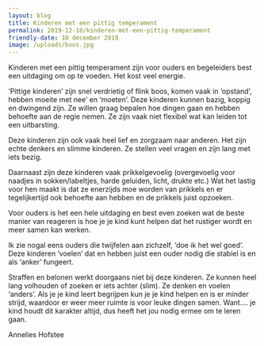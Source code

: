```yaml
---
layout: blog
title: Kinderen met een pittig temperament
permalink: 2019-12-10/kinderen-met-een-pittig-temperament
friendly-date: 10 december 2019
image: /uploads/boos.jpg
---
```

Kinderen met een pittig temperament zijn voor ouders en begeleiders best een uitdaging om op te voeden. Het kost veel energie. 

‘Pittige kinderen’ zijn snel verdrietig of flink boos, komen vaak in ‘opstand’, hebben moeite met nee’ en ‘moeten’. Deze kinderen kunnen bazig, koppig en dwingend zijn. Ze willen graag bepalen hoe dingen gaan en hebben behoefte aan de regie nemen.
 Ze zijn vaak niet flexibel wat kan leiden tot een uitbarsting. 

Deze kinderen zijn ook vaak heel lief en zorgzaam naar anderen. Het zijn echte denkers en slimme kinderen. Ze stellen veel vragen en zijn lang met iets bezig. 

Daarnaast zijn deze kinderen vaak prikkelgevoelig (overgevoelig voor naadjes in sokken/labeltjes, harde geluiden, licht, drukte etc.)
  Wat het lastig voor hen maakt is dat ze enerzijds moe worden van prikkels en er tegelijkertijd ook behoefte aan hebben en de prikkels juist opzoeken.

Voor ouders is het een hele uitdaging en best even zoeken wat de beste manier van reageren is hoe je je kind kunt helpen dat het rustiger wordt en meer samen kan werken.

Ik zie nogal eens ouders die twijfelen aan zichzelf, ‘doe ik het wel goed’. Deze kinderen ‘voelen’ dat en hebben juist een ouder nodig die stabiel is en als ‘anker’ fungeert. 

Straffen en belonen werkt doorgaans niet bij deze kinderen. Ze kunnen heel lang volhouden of zoeken er iets achter (slim). Ze denken en voelen ‘anders’. Als je je kind leert begrijpen kun je je kind helpen en is er minder strijd, waardoor er weer meer ruimte is voor leuke dingen samen. Want…. je kind houdt dit karakter altijd, dus heeft het jou nodig ermee om te leren gaan. 

Annelies Hofstee
